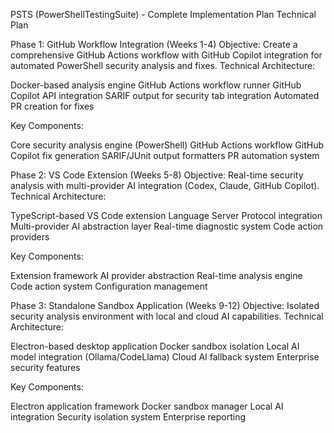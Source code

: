 PSTS (PowerShellTestingSuite) - Complete Implementation Plan
Technical Plan

Phase 1: GitHub Workflow Integration (Weeks 1-4)
Objective: Create a comprehensive GitHub Actions workflow with GitHub Copilot integration for automated PowerShell security analysis and fixes.
Technical Architecture:

Docker-based analysis engine
GitHub Actions workflow runner
GitHub Copilot API integration
SARIF output for security tab integration
Automated PR creation for fixes

Key Components:

Core security analysis engine (PowerShell)
GitHub Actions workflow
GitHub Copilot fix generation
SARIF/JUnit output formatters
PR automation system

Phase 2: VS Code Extension (Weeks 5-8)
Objective: Real-time security analysis with multi-provider AI integration (Codex, Claude, GitHub Copilot).
Technical Architecture:

TypeScript-based VS Code extension
Language Server Protocol integration
Multi-provider AI abstraction layer
Real-time diagnostic system
Code action providers

Key Components:

Extension framework
AI provider abstraction
Real-time analysis engine
Code action system
Configuration management

Phase 3: Standalone Sandbox Application (Weeks 9-12)
Objective: Isolated security analysis environment with local and cloud AI capabilities.
Technical Architecture:

Electron-based desktop application
Docker sandbox isolation
Local AI model integration (Ollama/CodeLlama)
Cloud AI fallback system
Enterprise security features

Key Components:

Electron application framework
Docker sandbox manager
Local AI integration
Security isolation system
Enterprise reporting
